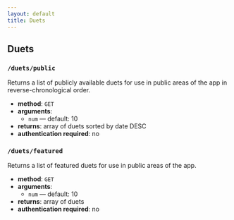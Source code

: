 ```yaml
---
layout: default
title: Duets
---
```


## Duets

### `/duets/public`

Returns a list of publicly available duets for use in public areas of the app in reverse-chronological order.

* **method**: `GET`
* **arguments**:
  * `num` — default: 10
* **returns**: array of duets sorted by date DESC
* **authentication required**: no

### `/duets/featured`

Returns a list of featured duets for use in public areas of the app.

* **method**: `GET`
* **arguments**:
  * `num` — default: 10
* **returns**: array of duets
* **authentication required**: no


